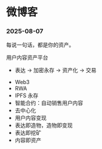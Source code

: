 # 微博客

### 2025-08-07

每说一句话，都是你的资产。

用户内容资产平台

- 表达 -> 加密永存 -> 资产化 -> 交易

* Web3
* RWA
* IPFS 永存
* 智能合约：自动销售用户内容
* 去中心化
* 用户内容变现
* 表达即造物，造物即变现
* 表达即挖矿
* 内容即资产

